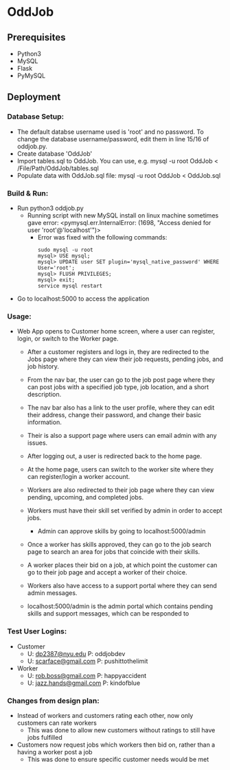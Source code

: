 # OddJob

## Prerequisites
* Python3
* MySQL
* Flask
* PyMySQL
   <pip3 install pymysql>

## Deployment

### Database Setup:
* The default databse username used is 'root' and no password. To change the database username/password, edit them in line 15/16 of oddjob.py.
* Create database 'OddJob'
* Import tables.sql to OddJob. You can use, e.g. mysql -u root OddJob < /File/Path/OddJob/tables.sql
* Populate data with OddJob.sql file: mysql -u root OddJob < OddJob.sql

### Build & Run:
* Run python3 oddjob.py
    * Running script with new MySQL install on linux machine sometimes gave error:
        <pymysql.err.InternalError: (1698, "Access denied for user 'root'@'localhost'")>
        * Error was fixed with the following commands:
            ```
            sudo mysql -u root
            mysql> USE mysql;
            mysql> UPDATE user SET plugin='mysql_native_password' WHERE User='root';
            mysql> FLUSH PRIVILEGES;
            mysql> exit;
            service mysql restart
            ```
* Go to localhost:5000 to access the application

### Usage:
* Web App opens to Customer home screen, where a user can register, login, or switch to the Worker page.

    * After a customer registers and logs in, they are redirected to the Jobs page where they can view their job requests, pending jobs, and job history.
    * From the nav bar, the user can go to the job post page where they can post jobs with a specified job type, job location, and a short description.
    * The nav bar also has a link to the user profile, where they can edit their address, change their password, and change their basic information.
    * Their is also a support page where users can email admin with any issues.
    * After logging out, a user is redirected back to the home page.

    * At the home page, users can switch to the worker site where they can register/login a worker account.
    * Workers are also redirected to their job page where they can view pending, upcoming, and completed jobs.
    * Workers must have their skill set verified by admin in order to accept jobs.
        * Admin can approve skills by going to localhost:5000/admin
    * Once a worker has skills approved, they can go to the job search page to search an area for jobs that coincide with their skills.
    * A worker places their bid on a job, at which point the customer can go to their job page and accept a worker of their choice.
    * Workers also have access to a support portal where they can send admin messages.

    * localhost:5000/admin is the admin portal which contains pending skills and support messages, which can be responded to

### Test User Logins:
* Customer
    * U: dp2387@nyu.edu		P: oddjobdev
    * U: scarface@gmail.com	P: pushittothelimit
* Worker
    * U: rob.boss@gmail.com	P: happyaccident
    * U: jazz.hands@gmail.com	P: kindofblue

### Changes from design plan:
* Instead of workers and customers rating each other, now only customers can rate workers
    * This was done to allow new customers without ratings to still have jobs fulfilled
* Customers now request jobs which workers then bid on, rather than a having a worker post a job
    * This was done to ensure specific customer needs would be met
